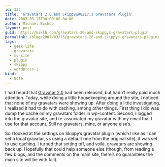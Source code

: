```yaml
---
id: 332
title: 'Gravatars 2.0 and Skippy&#8217;s Gravatars Plugin'
date: 2007-03-15T00:00:00-04:00
author: Michael Bishop
layout: post
guid: https://miklb.com/gravatars-20-and-skippys-gravatars-plugin
permalink: /blog/2007/03/15/gravatars-20-and-skippys-gravatars-plugin/
tags:
  - geek-life
  - gravatars
  - my-site
  - plugin
  - skippy
  - wordpress-1
kind:
  - Note
---
```

<p>I had heard that <a href="http://site.gravatar.com">Gravatar 2.0</a> had been released, but hadn’t really paid much attention.  Today, while doing a little housekeeping around the site, I noticed that none of my gravatars were showing up.  After doing a little investigating, I realized it had to do with caching, among other things.  First thing I did was dump the cache on my gravatars folder in wp-content.  Second, I logged into the gravatar site, and re-associated my gravatar with my email that I use for that account.  Still no gravatars, mine, or anyone else’s.</p>

<p>So I looked at the settings on Skippy’s gravatar plugin (which I like as I can set a local gravatar, vs using a default one from the original site), it was set to use caching.  I turned that setting off, and voilá, gravatars are showing back up.  Hopefully that could help someone else (though, from reading a few blogs, and the comments on the main site, there’s no guarantees the main site will be with fail).</p>